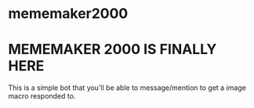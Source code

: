 # mememaker2000

<h1> MEMEMAKER 2000 IS FINALLY HERE </h1>

This is a simple bot that you'll be able to message/mention to get a image macro responded to.

